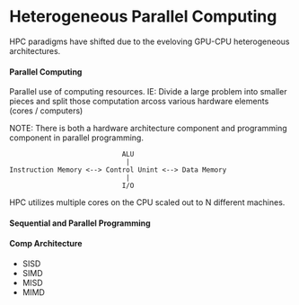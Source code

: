 # Heterogeneous Parallel Computing

HPC paradigms have shifted due to the eveloving GPU-CPU heterogeneous architectures.


#### Parallel Computing

Parallel use of computing resources. IE: Divide a large problem into smaller pieces and split those computation arcoss various hardware elements (cores / computers)

NOTE: There is both a hardware architecture component and programming component in parallel programming.

```
                            ALU
                             |
Instruction Memory <--> Control Unint <--> Data Memory
                             |
                            I/O
```
HPC utilizes multiple cores on the CPU scaled out to N different machines.


#### Sequential and Parallel Programming




#### Comp Architecture

- SISD
- SIMD
- MISD
- MIMD

